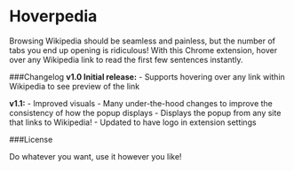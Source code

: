 Hoverpedia
==========

Browsing Wikipedia should be seamless and painless, but the number of tabs you end up opening is ridiculous! 
With this Chrome extension, hover over any Wikipedia link to read the first few sentences instantly.

###Changelog
**v1.0 Initial release:**
    - Supports hovering over any link within Wikipedia to see preview of the link

**v1.1:**
    - Improved visuals
    - Many under-the-hood changes to improve the consistency of how the popup displays
    - Displays the popup from any site that links to Wikipedia!
    - Updated to have logo in extension settings

###License

Do whatever you want, use it however you like!




